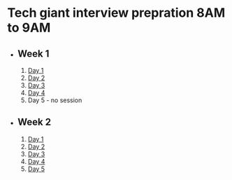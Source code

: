 # Tech giant interview prepration 8AM to 9AM

- ## Week 1

   1. [Day 1](https://www.facebook.com/iCodeguru/videos/897902021687002)
   2. [Day 2](https://fb.watch/osIqfuMcYb/?mibextid=2JQ9oc)
   3. [Day 3]()
   4. [Day 4](https://fb.watch/ouJPoCXwAo/?mibextid=2JQ9oc)
   5. Day 5 - no session

- ## Week 2

   1. [Day 1](https://fb.watch/oAo5anAYSN/?mibextid=2JQ9oc)
   2. [Day 2](https://www.facebook.com/iCodeguru/videos/191335860705141)
   3. [Day 3](https://fb.watch/oCMWqZGoAD/?mibextid=2JQ9oc)
   4. [Day 4]()
   5. [Day 5]()

<!-- - ## Week 7

   1. [Day 1])
   2. [Day 2]()
   3. [Day 3]()
   4. [Day 4]()
   5. [Day 5]() -->